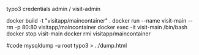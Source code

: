 



typo3 credentials 
admin / visit-admin


	
docker build  -t "visitapp/maincontainer" .
docker run --name visit-main --rm -p 80:80 visitapp/maincontainer
docker exec -it visit-main /bin/bash
docker stop visit-main
docker rmi visitapp/maincontainer

#code
mysqldump -u root typo3 > ../dump.html